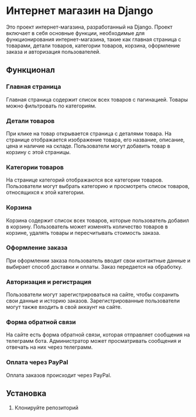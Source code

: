 # Интернет магазин на Django

Это проект интернет-магазина, разработанный на Django. Проект включает в себя основные функции, необходимые для функционирования интернет-магазина, такие как главная страница с товарами, детали товаров, категории товаров, корзина, оформление заказа и авторизация пользователей.

## Функционал

### Главная страница

Главная страница содержит список всех товаров с пагинацией. Товары можно фильтровать по категориям.

### Детали товаров

При клике на товар открывается страница с деталями товара. На странице отображается изображение товара, его название, описание, цена и наличие на складе. Пользователи могут добавить товар в корзину с этой страницы.

### Категории товаров

На странице категорий отображаются все категории товаров. Пользователи могут выбрать категорию и просмотреть список товаров, относящихся к этой категории.

### Корзина

Корзина содержит список всех товаров, которые пользователь добавил в корзину. Пользователь может изменять количество товаров в корзине, удалять товары и пересчитывать стоимость заказа.

### Оформление заказа

При оформлении заказа пользователь вводит свои контактные данные и выбирает способ доставки и оплаты. Заказ передается на обработку.

### Авторизация и регистрация

Пользователи могут зарегистрироваться на сайте, чтобы сохранить свои данные и историю заказов. Зарегистрированные пользователи могут также входить в свой аккаунт на сайте.

### Форма обратной связи

На сайте есть форма обратной связи, которая отправляет сообщения на телеграмм бота. Администратор может просматривать сообщения и отвечать на них через телеграмм.

### Оплата через PayPal

Оплата заказов происходит через PayPal.

## Установка

1. Клонируйте репозиторий
